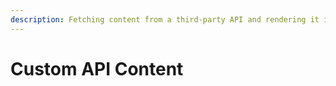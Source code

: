 ```yaml
---
description: Fetching content from a third-party API and rendering it inside Vyuh
---
```


# Custom API Content

